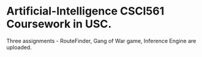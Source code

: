 # Artificial-Intelligence CSCI561 Coursework in USC.

Three assignments - RouteFinder, Gang of War game, Inference Engine are uploaded.
